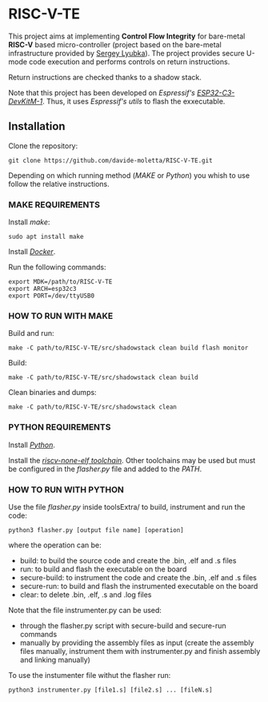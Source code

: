 # RISC-V-TE

This project aims at implementing **Control Flow Integrity** for bare-metal **RISC-V** based micro-controller (project based on the bare-metal infrastructure provided by [Sergey Lyubka](https://github.com/cpq/mdk/tree/main)).
The project provides secure U-mode code execution and performs controls on return instructions.

Return instructions are checked thanks to a shadow stack.

Note that this project has been developed on _Espressif's_ [_ESP32-C3-DevKitM-1_](https://docs.espressif.com/projects/esp-dev-kits/en/latest/esp32c3/esp32-c3-devkitm-1/index.html). Thus, it uses _Espressif's utils_ to flash the exxecutable.

## Installation

Clone the repository:

```
git clone https://github.com/davide-moletta/RISC-V-TE.git
```

Depending on which running method (_MAKE_ or _Python_) you whish to use follow the relative instructions.

### MAKE REQUIREMENTS

Install _make_:
```
sudo apt install make
```

Install [_Docker_](https://docs.docker.com/engine/install/ubuntu/).

Run the following commands:
```
export MDK=/path/to/RISC-V-TE
export ARCH=esp32c3
export PORT=/dev/ttyUSB0
```

### HOW TO RUN WITH MAKE

Build and run:
```
make -C path/to/RISC-V-TE/src/shadowstack clean build flash monitor
```

Build:
```
make -C path/to/RISC-V-TE/src/shadowstack clean build
```

Clean binaries and dumps:
```
make -C path/to/RISC-V-TE/src/shadowstack clean
```

### PYTHON REQUIREMENTS

Install [_Python_](https://www.python.org/downloads/).

Install the [_riscv-none-elf toolchain_](https://github.com/xpack-dev-tools/riscv-none-elf-gcc-xpack). 
Other toolchains may be used but must be configured in the _flasher.py_ file and added to the _PATH_.

### HOW TO RUN WITH PYTHON

Use the file _flasher.py_ inside toolsExtra/ to build, instrument and run the code:
```
python3 flasher.py [output file name] [operation]
```
where the operation can be:
- build: to build the source code and create the .bin, .elf and .s files
- run: to build and flash the executable on the board
- secure-build: to instrument the code and create the .bin, .elf and .s files
- secure-run: to build and flash the instrumented executable on the board
- clear: to delete .bin, .elf, .s and .log files

Note that the file instrumenter.py can be used:
- through the flasher.py script with secure-build and secure-run commands
- manually by providing the assembly files as input (create the assembly files manually, instrument them with instrumenter.py and finish assembly and linking manually)

To use the instumenter file withut the flasher run:
```
python3 instrumenter.py [file1.s] [file2.s] ... [fileN.s]
```
